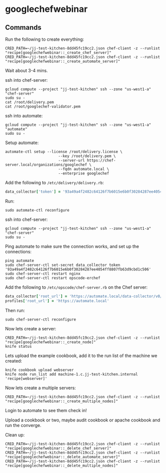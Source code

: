 # googlechefwebinar

## Commands

Run the following to create everything:

```
CRED_PATH=~/jj-test-kitchen-8dd45fc19cc2.json chef-client -z --runlist "recipe[googlechefwebinar::_create_chef_server]"
CRED_PATH=~/jj-test-kitchen-8dd45fc19cc2.json chef-client -z --runlist "recipe[googlechefwebinar::_create_automate_server]"
```

Wait about 3-4 mins.

ssh into chef-server:

```
gcloud compute --project "jj-test-kitchen" ssh --zone "us-west1-a" "chef-server"
sudo su -
cat /root/delivery.pem
cat /root/googlechef-validator.pem
```

ssh into automate:

```
gcloud compute --project "jj-test-kitchen" ssh --zone "us-west1-a" "automate"
sudo su -
```

Setup automate:

```
automate-ctl setup --license /root/delivery.license \
                        --key /root/delivery.pem \
                        --server-url https://chef-server.local/organizations/googlechef \
                        --fqdn automate.local \
                        --enterprise googlechef
```

Add the following to `/etc/delivery/delivery.rb`:

```ruby
data_collector['token'] = '93a49a4f2482c64126f7b6015e6b0f30284287ee4054ff8807fb63d9cbd1c506'
```

Run:

```
sudo automate-ctl reconfigure
```

ssh into chef-server:

```
gcloud compute --project "jj-test-kitchen" ssh --zone "us-west1-a" "chef-server"
sudo su -
```

Ping automate to make sure the connection works, and set up the connections:

```
ping automate
sudo chef-server-ctl set-secret data_collector token '93a49a4f2482c64126f7b6015e6b0f30284287ee4054ff8807fb63d9cbd1c506'
sudo chef-server-ctl restart nginx
sudo chef-server-ctl restart opscode-erchef
```

Add the following to `/etc/opscode/chef-server.rb` on the Chef server:

```ruby
data_collector['root_url'] = 'https://automate.local/data-collector/v0/'
profiles['root_url'] = 'https://automate.local'
```

Then run:

```
sudo chef-server-ctl reconfigure
```

Now lets create a server:

```
CRED_PATH=~/jj-test-kitchen-8dd45fc19cc2.json chef-client -z --runlist "recipe[googlechefwebinar::_create_node]"
knife status
```

Lets upload the example cookbook, add it to the run list of the machine we created:

```
knife cookbook upload webserver
knife node run_list add machine-1.c.jj-test-kitchen.internal 'recipe[webserver]'

```

Now lets create a multiple servers:

```
CRED_PATH=~/jj-test-kitchen-8dd45fc19cc2.json chef-client -z --runlist "recipe[googlechefwebinar::_create_multiple_nodes]"
```

Login to automate to see them check in!

Upload a cookbook or two, maybe audit cookbook or apache cookbook and run the
converge.

Clean up:

```
CRED_PATH=~/jj-test-kitchen-8dd45fc19cc2.json chef-client -z --runlist "recipe[googlechefwebinar::_delete_chef_server]"
CRED_PATH=~/jj-test-kitchen-8dd45fc19cc2.json chef-client -z --runlist "recipe[googlechefwebinar::_delete_automate_server]"
CRED_PATH=~/jj-test-kitchen-8dd45fc19cc2.json chef-client -z --runlist "recipe[googlechefwebinar::_delete_multiple_nodes]"
```
